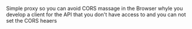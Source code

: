 Simple proxy so you can avoid CORS massage in the Browser whyle you develop a client for the API that you don't have access to and you can not set the CORS heaers
